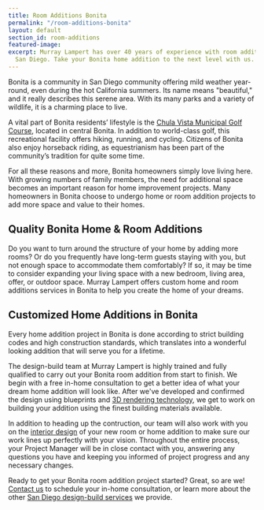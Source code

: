 ```yaml
---
title: Room Additions Bonita
permalink: "/room-additions-bonita"
layout: default
section_id: room-additions
featured-image: 
excerpt: Murray Lampert has over 40 years of experience with room additions in Bonita,
  San Diego. Take your Bonita home addition to the next level with us.
---
```


Bonita is a community in San Diego community offering mild weather year-round, even during the hot California summers. Its name means "beautiful," and it really describes this serene area. With its many parks and a variety of wildlife, it is a charming place to live.

A vital part of Bonita residents’ lifestyle is the [Chula Vista Municipal Golf Course](http://www.chulavistagc.com/), located in central Bonita. In addition to world-class golf, this recreational facility offers hiking, running, and cycling. Citizens of Bonita also enjoy horseback riding, as equestrianism has been part of the community’s tradition for quite some time.

For all these reasons and more, Bonita homeowners simply love living here. With growing numbers of family members, the need for additional space becomes an important reason for home improvement projects. Many homeowners in Bonita choose to undergo home or room addition projects to add more space and value to their homes.

## Quality Bonita Home & Room Additions

Do you want to turn around the structure of your home by adding more rooms? Or do you frequently have long-term guests staying with you, but not enough space to accommodate them comfortably? If so, it may be time to consider expanding your living space with a new bedroom, living area, offer, or outdoor space. Murray Lampert offers custom home and room additions services in Bonita to help you create the home of your dreams.

## Customized Home Additions in Bonita

Every home addition project in Bonita is done according to strict building codes and high construction standards, which translates into a wonderful looking addition that will serve you for a lifetime.

The design-build team at Murray Lampert is highly trained and fully qualified to carry out your Bonita room addition from start to finish. We begin with a free in-home consultation to get a better idea of what your dream home addition will look like. After we've developed and confirmed the design using blueprints and [3D rendering technology](/3d-architectural-rendering-services), we get to work on building your addition using the finest building materials available.

In addition to heading up the contruction, our team will also work with you on the [interior design](/san-diego-asid-professionals) of your new room or home addition to make sure our work lines up perfectly with your vision. Throughout the entire process, your Project Manager will be in close contact with you, answering any questions you have and keeping you informed of project progress and any necessary changes.

Ready to get your Bonita room addition project started? Great, so are we! [Contact us](/contact) to schedule your in-home consultation, or learn more about the other [San Diego design-build services](/design-build-services-san-diego) we provide.
